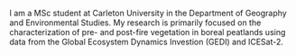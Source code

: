 I am a MSc student at Carleton University in the Department of Geography and Environmental Studies. My research is primarily focused on the characterization of pre- and post-fire vegetation in boreal peatlands using data from the Global Ecosystem Dynamics Investion (GEDI) and ICESat-2. 
